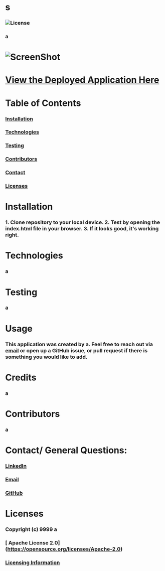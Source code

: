 # s 
### ![License](https://img.shields.io/badge/License-Apache%202.0-green.svg)
### a
# ![ScreenShot](a)
# [View the Deployed Application Here](a)

# Table of Contents
### [Installation](#Installation)
### [Technologies](#Technologies)
### [Testing](#Testing)
### [Contributors](#Contributors)
### [Contact](#Contact)
### [Licenses](#Licenses)


# Installation 
### 1. Clone repository to your local device. 2. Test by opening the index.html file in your browser. 3. If it looks good, it's working right. 

# Technologies
### a

# Testing
### a

# Usage
### This application was created by a. Feel free to reach out via [email](a) or open up a GitHub issue, or pull request if there is something you would like to add. 

# Credits
### a

# Contributors
### a


# Contact/ General Questions:
### [LinkedIn](a)
### [Email](a)
### [GitHub](a.github.io)

# Licenses
### Copyright (c) 9999 a
### [ Apache License 2.0] (https://opensource.org/licenses/Apache-2.0)
### [Licensing Information](https://opensource.org/licenses/Apache-2.0)


